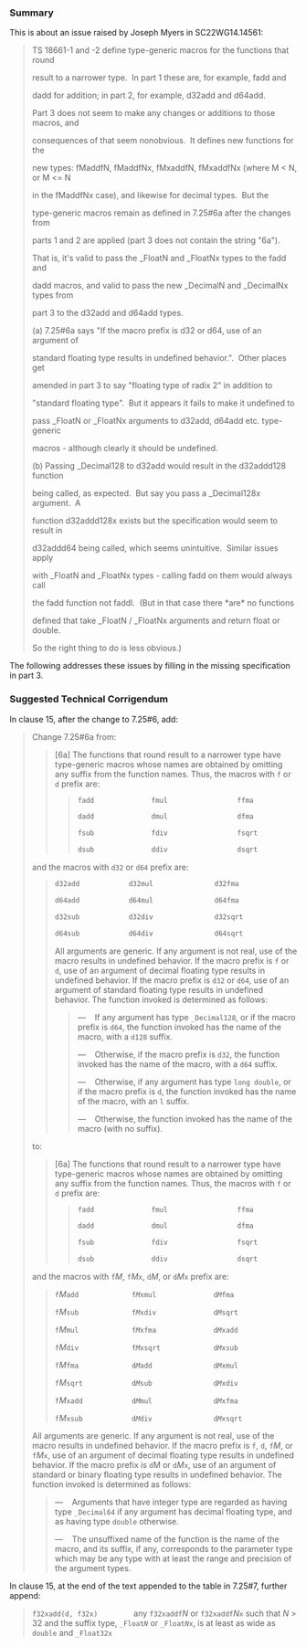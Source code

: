 ### Summary

This is about an issue raised by Joseph Myers in SC22WG14.14561:

> TS 18661-1 and -2 define type-generic macros for the functions that round
> 
> result to a narrower type.  In part 1 these are, for example, fadd and
> 
> dadd for addition; in part 2, for example, d32add and d64add.
> 
> Part 3 does not seem to make any changes or additions to those macros, and
> 
> consequences of that seem nonobvious.  It defines new functions for the
> 
> new types: fMaddfN, fMaddfNx, fMxaddfN, fMxaddfNx (where M \< N, or M \<\= N
> 
> in the fMaddfNx case), and likewise for decimal types.  But the
> 
> type-generic macros remain as defined in 7.25#6a after the changes from
> 
> parts 1 and 2 are applied (part 3 does not contain the string "6a").
> 
> That is, it's valid to pass the \_FloatN and \_FloatNx types to the fadd and
> 
> dadd macros, and valid to pass the new \_DecimalN and \_DecimalNx types from
> 
> part 3 to the d32add and d64add types.
> 
> (a) 7.25#6a says "If the macro prefix is d32 or d64, use of an argument of
> 
> standard floating type results in undefined behavior.".  Other places get
> 
> amended in part 3 to say "floating type of radix 2" in addition to
> 
> "standard floating type".  But it appears it fails to make it undefined to
> 
> pass \_FloatN or \_FloatNx arguments to d32add, d64add etc. type-generic
> 
> macros \- although clearly it should be undefined.
> 
> (b) Passing \_Decimal128 to d32add would result in the d32addd128 function
> 
> being called, as expected.  But say you pass a \_Decimal128x argument.  A
> 
> function d32addd128x exists but the specification would seem to result in
> 
> d32addd64 being called, which seems unintuitive.  Similar issues apply
> 
> with \_FloatN and \_FloatNx types \- calling fadd on them would always call
> 
> the fadd function not faddl.  (But in that case there \*are\* no functions
> 
> defined that take \_FloatN / \_FloatNx arguments and return float or double.
> 
> So the right thing to do is less obvious.)

The following addresses these issues by filling in the missing specification in
part 3\.

### Suggested Technical Corrigendum

In clause 15, after the change to 7.25#6, add:

> Change 7.25#6a from:
> 
> > \[6a] The functions that round result to a narrower type have type-generic
> > macros whose names are obtained by omitting any suffix from the function names.
> > Thus, the macros with `f` or `d` prefix are:
> > 
> > > ```c
> > > fadd              fmul                 ffma
> > > 
> > > dadd              dmul                 dfma
> > > 
> > > fsub              fdiv                 fsqrt
> > > 
> > > dsub              ddiv                 dsqrt
> > > ```
> 
> and the macros with `d32` or `d64` prefix are:
> 
> > ```c
> > d32add            d32mul               d32fma
> > 
> > d64add            d64mul               d64fma
> > 
> > d32sub            d32div               d32sqrt
> > 
> > d64sub            d64div               d64sqrt
> > ```
> > 
> > All arguments are generic. If any argument is not real, use of the macro results
> > in undefined behavior. If the macro prefix is `f` or `d`, use of an argument of
> > decimal floating type results in undefined behavior. If the macro prefix is
> > `d32` or `d64`, use of an argument of standard floating type results in
> > undefined behavior. The function invoked is determined as follows:
> > 
> > > —    If any argument has type `_Decimal128`, or if the macro prefix is `d64`,
> > > the function invoked has the name of the macro, with a `d128` suffix.
> > > 
> > > —    Otherwise, if the macro prefix is `d32`, the function invoked has the name
> > > of the macro, with a `d64` suffix.
> > > 
> > > —    Otherwise, if any argument has type `long double`, or if the macro prefix
> > > is `d`, the function invoked has the name of the macro, with an `l` suffix.
> > > 
> > > —    Otherwise, the function invoked has the name of the macro (with no suffix).
> 
> to:
> 
> > \[6a] The functions that round result to a narrower type have type-generic
> > macros whose names are obtained by omitting any suffix from the function names.
> > Thus, the macros with `f` or `d` prefix are:
> > 
> > > ```c
> > > fadd              fmul                 ffma
> > > 
> > > dadd              dmul                 dfma
> > > 
> > > fsub              fdiv                 fsqrt
> > > 
> > > dsub              ddiv                 dsqrt
> > > ```
> 
> and the macros with `f`*M*, `f`*M*`x`, `d`*M*, or `d`*M*`x` prefix are:
> 
> > `f`*M*`add             f`*`M`*`xmul              d`*`M`*`fma`
> > 
> > `f`*M*`sub             f`*`M`*`xdiv              d`*`M`*`sqrt`
> > 
> > `f`*M*`mul             f`*`M`*`xfma              d`*`M`*`xadd`
> > 
> > `f`*M*`div             f`*`M`*`xsqrt             d`*`M`*`xsub`
> > 
> > `f`*M*`fma             d`*`M`*`add               d`*`M`*`xmul`
> > 
> > `f`*M*`sqrt            d`*`M`*`sub               d`*`M`*`xdiv`
> > 
> > `f`*M*`xadd            d`*`M`*`mul               d`*`M`*`xfma`
> > 
> > `f`*M*`xsub            d`*`M`*`div               d`*`M`*`xsqrt`
> 
> All arguments are generic. If any argument is not real, use of the macro results
> in undefined behavior. If the macro prefix is `f`, `d`, `f`*M*, or `f`*M*`x`,
> use of an argument of decimal floating type results in undefined behavior. If
> the macro prefix is `d`M or `d`*M*`x`, use of an argument of standard or binary
> floating type results in undefined behavior. The function invoked is determined
> as follows:
> 
> > —    Arguments that have integer type are regarded as having type `_Decimal64`
> > if any argument has decimal floating type, and as having type `double`
> > otherwise.
> > 
> > —    The unsuffixed name of the function is the name of the macro, and its
> > suffix, if any, corresponds to the parameter type which may be any type with at
> > least the range and precision of the argument types.

In clause 15, at the end of the text appended to the table in 7.25#7, further
append:

> `f32xadd(d, f32x)`                any `f32xaddf`*N* or `f32xaddf`*N*`x` such
> that *N* \> 32 and the suffix type, `_Float`*`N`* or `_Float`*`N`*`x`, is at
> least as wide as `double` and `_Float32x`
